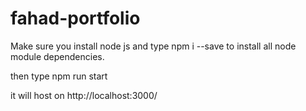 # fahad-portfolio

Make sure you install node js and type npm i --save to install all node module dependencies.

then type npm run start

it will host on http://localhost:3000/
